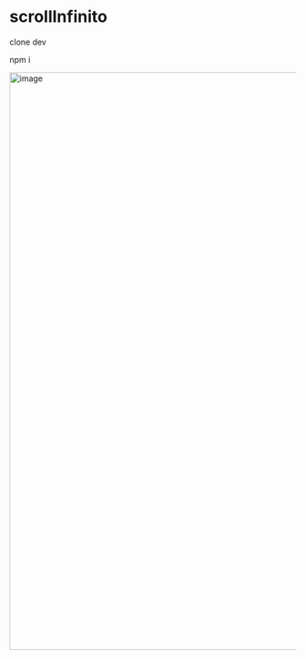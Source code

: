 # scrollInfinito

clone dev 

npm i 

<img width="1015" alt="image" src="https://github.com/afgomez123/scrollInfinito/assets/36038728/357ecf67-5dab-4a72-affc-5839e9881da9">

